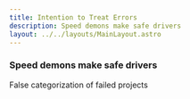 ```yaml
---
title: Intention to Treat Errors
description: Speed demons make safe drivers
layout: ../../layouts/MainLayout.astro
---
```


### Speed demons make safe drivers

False categorization of failed projects

